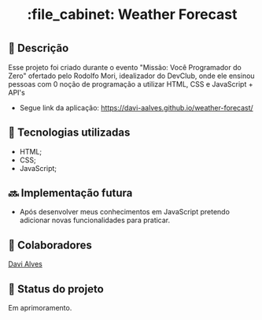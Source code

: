<h1 align="center">:file_cabinet: Weather Forecast <h1>

## :memo: Descrição
Esse projeto foi criado durante o evento "Missão: Você Programador do Zero" ofertado pelo Rodolfo Mori, idealizador do DevClub, onde ele ensinou pessoas com 0 noção de programação a utilizar HTML, CSS e JavaScript + API's

* Segue link da aplicação: https://davi-aalves.github.io/weather-forecast/

## :wrench: Tecnologias utilizadas
* HTML;
* CSS;
* JavaScript;

## :soon: Implementação futura
* Após desenvolver meus conhecimentos em JavaScript pretendo adicionar novas funcionalidades para praticar.

## :handshake: Colaboradores
<a href="https://github.com/davi-aalves">Davi Alves</a>

## :dart: Status do projeto
Em aprimoramento.
